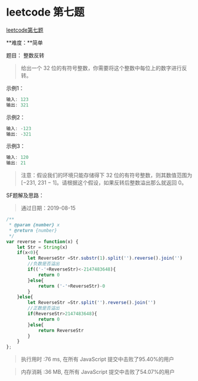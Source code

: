# leetcode 第七题

[leetcode第七题](https://leetcode-cn.com/problems/reverse-integer/)  

**难度：**简单

题目： 整数反转
> 给出一个 32 位的有符号整数，你需要将这个整数中每位上的数字进行反转。

示例1：
```js
输入: 123
输出: 321
```

示例2：
```js
输入: -123
输出: -321
```
示例3：
```js
输入: 120
输出: 21
```
> 注意：假设我们的环境只能存储得下 32 位的有符号整数，则其数值范围为 [−231,  231 − 1]。请根据这个假设，如果反转后整数溢出那么就返回 0。

SF题解及思路：
> 通过日期：2019-08-15

```js
/**
 * @param {number} x
 * @return {number}
 */
var reverse = function(x) {
    let Str = String(x)
    if(x<0){
        let ReverseStr =Str.substr(1).split('').reverse().join('')
        //负数是否溢出
        if(('-'+ReverseStr)<-2147483648){
            return 0
        }else{
            return ('-'+ReverseStr)-0
        }
    }else{
        let ReverseStr =Str.split('').reverse().join('')
        //正数是否溢出
        if(ReverseStr>2147483648){
            return 0
        }else{
            return ReverseStr
        }
    }
};
```
>执行用时 :76 ms, 在所有 JavaScript 提交中击败了95.40%的用户

>内存消耗 :36 MB, 在所有 JavaScript 提交中击败了54.07%的用户